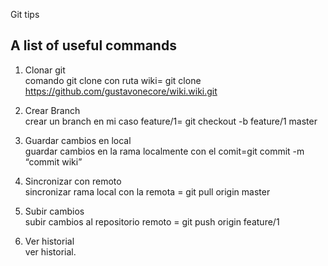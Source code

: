 <p>Git tips</p>
<h2 id="a-list-of-useful-commands">A list of useful commands</h2>

<ol>
<li><p>Clonar git <br>
comando git clone con ruta wiki= git clone <a href="https://github.com/gustavonecore/wiki.wiki.git">https://github.com/gustavonecore/wiki.wiki.git</a></p></li>
<li><p>Crear Branch <br>
crear un branch en mi caso feature/1=  git checkout -b feature/1 master</p></li>
<li><p>Guardar cambios en local  <br>
guardar cambios en la rama localmente con el comit=git commit -m “commit wiki”</p></li>
<li><p>Sincronizar con remoto <br>
sincronizar rama local con la remota = git pull origin master</p></li>
<li><p>Subir cambios  <br>
subir cambios al repositorio remoto = git push origin feature/1</p></li>
<li><p>Ver historial <br>
ver historial.</p></li>
</ol>

